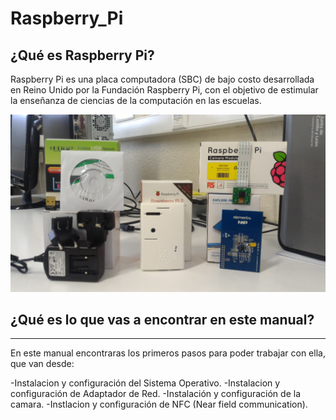 # Raspberry_Pi

## ¿Qué es Raspberry Pi?
  Raspberry Pi es una placa computadora (SBC) de bajo costo desarrollada en Reino Unido por la Fundación Raspberry Pi, con el objetivo de estimular la enseñanza de ciencias de la computación en las escuelas.

![Raspberry Pi 2](Fotos/P_20170203_135833.jpg?raw=true "Raspberry Pi 2")

## ¿Qué es lo que vas a encontrar en este manual?
--------------------------------------------------
En este manual encontraras los primeros pasos para poder trabajar con ella, que van desde:

  -Instalacion y configuración del Sistema Operativo.
  -Instalacion y configuración de Adaptador de Red.
  -Instalación y configuración  de la camara.
  -Instlacion y configuración de NFC (Near field communication).
